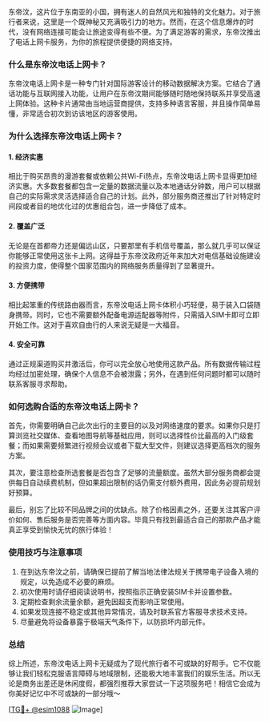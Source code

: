 东帝汶，这片位于东南亚的小国，拥有迷人的自然风光和独特的文化魅力。对于旅行者来说，这里是一个既神秘又充满吸引力的地方。然而，在这个信息爆炸的时代，没有网络连接可能会让旅途变得有些不便。为了满足游客的需求，东帝汶推出了电话上网卡服务，为你的旅程提供便捷的网络支持。

### 什么是东帝汶电话上网卡？

东帝汶电话上网卡是一种专门针对国际游客设计的移动数据解决方案。它结合了通话功能与互联网接入功能，让用户在东帝汶期间能够随时随地保持联系并享受高速上网体验。这种卡片通常由当地运营商提供，支持多种语言客服，并且操作简单易懂，非常适合初次到访该地区的游客使用。

### 为什么选择东帝汶电话上网卡？

#### 1. **经济实惠**
相比于购买昂贵的漫游套餐或依赖公共Wi-Fi热点，东帝汶电话上网卡显得更加经济实惠。大多数套餐都包含一定量的数据流量以及本地通话分钟数，用户可以根据自己的实际需求灵活选择适合自己的计划。此外，部分服务商还推出了针对特定时间段或者目的地优化过的优惠组合包，进一步降低了成本。

#### 2. **覆盖广泛**
无论是在首都帝力还是偏远山区，只要那里有手机信号覆盖，那么就几乎可以保证你能够正常使用这张卡上网。这得益于东帝汶政府近年来加大对电信基础设施建设的投资力度，使得整个国家范围内的网络服务质量得到了显著提升。

#### 3. **方便携带**
相比起笨重的传统路由器而言，东帝汶电话上网卡体积小巧轻便，易于装入口袋随身携带。同时，它也不需要额外配备电源适配器等附件，只需插入SIM卡即可立即开始工作。这对于喜欢自由行的人来说无疑是一大福音。

#### 4. **安全可靠**
通过正规渠道购买并激活后，你可以完全放心地使用这款产品。所有数据传输过程均经过加密处理，确保个人信息不会被泄露；另外，在遇到任何问题时都可以随时联系客服寻求帮助。

### 如何选购合适的东帝汶电话上网卡？

首先，你需要明确自己此次出行的主要目的以及对网络速度的要求。如果你只是打算浏览社交媒体、查看地图导航等基础应用，则可以选择性价比最高的入门级套餐；而如果需要频繁进行视频会议或者下载大型文件，则建议选择更高档次的服务方案。

其次，要注意检查所选套餐是否包含了足够的流量额度。虽然大部分服务商都会提供每日自动续费机制，但如果超出限制的话仍需支付额外费用，因此务必提前规划好预算。

最后，别忘了比较不同品牌之间的优缺点。除了价格因素之外，还要关注其客户评价如何、售后服务是否完善等方面内容。毕竟只有找到最适合自己的那款产品才能真正享受到愉快无忧的旅行体验！

### 使用技巧与注意事项

1. 在到达东帝汶之前，请确保已提前了解当地法律法规关于携带电子设备入境的规定，以免造成不必要的麻烦。
2. 初次使用时请仔细阅读说明书，按照指示正确安装SIM卡并设置参数。
3. 定期检查剩余流量余额，避免因超支而影响正常使用。
4. 如果发现连接不稳定或其他异常情况，请及时联系官方客服寻求技术支持。
5. 尽量避免将设备暴露于极端天气条件下，以防损坏内部元件。

### 总结

综上所述，东帝汶电话上网卡无疑成为了现代旅行者不可或缺的好帮手。它不仅能够让我们轻松克服语言障碍与地域限制，还能极大地丰富我们的娱乐生活。所以无论是商务出差还是休闲度假，都强烈推荐大家尝试一下这项服务吧！相信它会成为你美好记忆中不可或缺的一部分哦～

[[TG💪+ @esim1088](https://t.me/s/esim1088) ![Image](https://i.postimg.cc/4NQfJmqS/Snipaste-2025-05-13-00-14-12.png)]